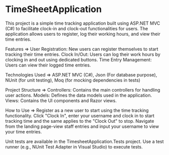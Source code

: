 # TimeSheetApplication
This project is a simple time tracking application built using ASP.NET MVC (C#) to facilitate clock-in and clock-out functionalities for users. The application allows users to register, log their working hours, and view their time entries.

Features =>
User Registration: New users can register themselves to start tracking their time entries.
Clock In/Out: Users can log their work hours by clocking in and out using dedicated buttons.
Time Entry Management: Users can view their logged time entries.

Technologies Used =>
ASP.NET MVC (C#),
Json (For database purpose),
NUnit (for unit testing),
Moq (for mocking dependencies in tests)

Project Structure =>
Controllers: Contains the main controllers for handling user actions.
Models: Defines the data models used in the application.
Views: Contains the UI components and Razor views.

How to Use =>
Register as a new user to start using the time tracking functionality.
Click "Clock In", enter your username and clock in to start tracking time and the same applies to the "Clock Out" to stop.
Navigate from the landing page-view staff entries and input your username to view your time entries.

Unit tests are available in the TimesheetApplication.Tests project.
Use a test runner (e.g., NUnit Test Adapter in Visual Studio) to execute tests.
